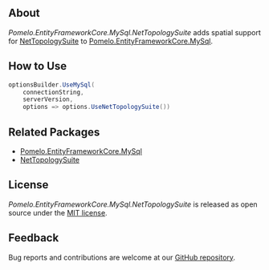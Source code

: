 ﻿## About

_Pomelo.EntityFrameworkCore.MySql.NetTopologySuite_ adds spatial support for [NetTopologySuite](https://github.com/NetTopologySuite/NetTopologySuite) to [Pomelo.EntityFrameworkCore.MySql](https://github.com/PomeloFoundation/Pomelo.EntityFrameworkCore.MySql).

## How to Use

```csharp
optionsBuilder.UseMySql(
    connectionString,
    serverVersion,
    options => options.UseNetTopologySuite())
```

## Related Packages

* [Pomelo.EntityFrameworkCore.MySql](https://www.nuget.org/packages/Pomelo.EntityFrameworkCore.MySql)
* [NetTopologySuite](https://www.nuget.org/packages/NetTopologySuite)

## License

_Pomelo.EntityFrameworkCore.MySql.NetTopologySuite_ is released as open source under the [MIT license](https://github.com/PomeloFoundation/Pomelo.EntityFrameworkCore.MySql/blob/master/LICENSE).

## Feedback

Bug reports and contributions are welcome at our [GitHub repository](https://github.com/PomeloFoundation/Pomelo.EntityFrameworkCore.MySql).